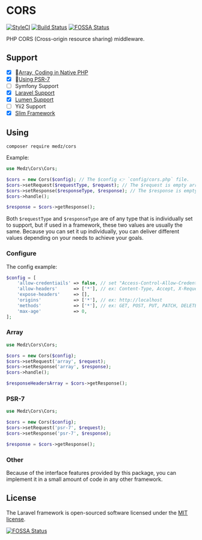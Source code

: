 # CORS

[![StyleCI](https://styleci.io/repos/125001413/shield?branch=master)](https://styleci.io/repos/125001413)
[![Build Status](https://travis-ci.org/medz/cors.svg?branch=master)](https://travis-ci.org/medz/cors)
[![FOSSA Status](https://app.fossa.io/api/projects/git%2Bgithub.com%2Fmedz%2Fcors.svg?type=shield)](https://app.fossa.io/projects/git%2Bgithub.com%2Fmedz%2Fcors?ref=badge_shield)

PHP CORS (Cross-origin resource sharing) middleware.

## Support

- [x] 🐘[Array, Coding in Native PHP](#array)
- [x] 🔌[Using PSR-7](#psr-7)
- [ ] Symfony Support
- [x] [Laravel Support](https://github.com/medz/cors/blob/master/docs/using-by-laravel.md)
- [x] [Lumen Support](https://github.com/medz/cors/blob/master/docs/using-by-lumen.md)
- [ ] Yii2 Support
- [x] [Slim Framework](https://github.com/medz/cors/blob/master/docs/using-by-slim.md)

## Using

```shell
composer require medz/cors
```

Example:

```php
use Medz\Cors\Cors;

$cors = new Cors($config); // The $config 👉 `config/cors.php` file.
$cors->setRequest($requestType, $request); // The $request is empty array or is `NULL` or $_REQUEST
$cors->setResponse($responseType, $response); // The $response is empty array.
$cors->handle();

$response = $cors->getResponse();
```

Both `$requestType` and `$responseType` are of any type that is individually set to support, but if used in a framework, these two values are usually the same. Because you can set it up individually, you can deliver different values depending on your needs to achieve your goals.

### Configure

The config example:

```php
$config = [
    'allow-credentiails' => false, // set "Access-Control-Allow-Credentials" 👉 string "false" or "true".
    'allow-headers'      => ['*'], // ex: Content-Type, Accept, X-Requested-With
    'expose-headers'     => [],
    'origins'            => ['*'], // ex: http://localhost
    'methods'            => ['*'], // ex: GET, POST, PUT, PATCH, DELETE
    'max-age'            => 0,
];
```

### Array

```php
use Medz\Cors\Cors;

$cors = new Cors($config);
$cors->setRequest('array', $request);
$cors->setResponse('array', $response);
$cors->handle();

$responseHeadersArray = $cors->getResponse();
```

### PSR-7

```php
use Medz\Cors\Cors;

$cors = new Cors($config);
$cors->setRequest('psr-7', $request);
$cors->setResponse('psr-7', $response);

$response = $cors->getResponse();
```

### Other

Because of the interface features provided by this package, you can implement it in a small amount of code in any other framework.

## License

The Laravel framework is open-sourced software licensed under the [MIT license](https://github.com/medz/cors/blob/master/LICENSE).


[![FOSSA Status](https://app.fossa.io/api/projects/git%2Bgithub.com%2Fmedz%2Fcors.svg?type=large)](https://app.fossa.io/projects/git%2Bgithub.com%2Fmedz%2Fcors?ref=badge_large)